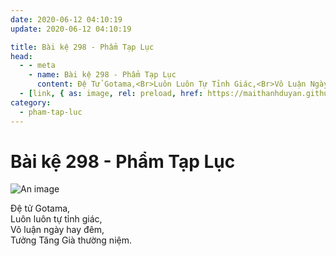 ```yaml
---
date: 2020-06-12 04:10:19
update: 2020-06-12 04:10:19

title: Bài kệ 298 - Phẩm Tạp Lục
head:
  - - meta
    - name: Bài kệ 298 - Phẩm Tạp Lục
      content: Ðệ Tử Gotama,<Br>Luôn Luôn Tự Tỉnh Giác,<Br>Vô Luận Ngày Hay Đêm,<Br>Tưởng Tăng Già Thường Niệm.<Br>
  - [link, { as: image, rel: preload, href: https://maithanhduyan.github.io/kinh-phap-cu/img/pham-tap-luc/pham-tap-luc-298.jpg }]
category:
  - pham-tap-luc
---
```


# Bài kệ 298 - Phẩm Tạp Lục

![An image](/img/pham-tap-luc/pham-tap-luc-298.jpg)

Ðệ tử Gotama,<br>Luôn luôn tự tỉnh giác,<br>Vô luận ngày hay đêm,<br>Tưởng Tăng Già thường niệm.<br>
